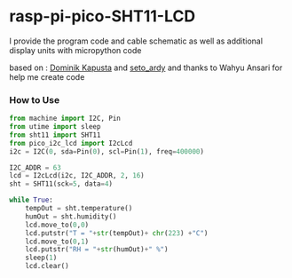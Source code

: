 # rasp-pi-pico-SHT11-LCD
I provide the program code and cable schematic as well as additional display units with micropython code

based on : <a href="https://github.com/ayoy/upython-aq-monitor">Dominik Kapusta</a> and <a href="https://github.com/2black0/micropython-sht11">seto_ardy</a>
and thanks to Wahyu Ansari for help me create code 

### How to Use
```python
from machine import I2C, Pin
from utime import sleep
from sht11 import SHT11
from pico_i2c_lcd import I2cLcd
i2c = I2C(0, sda=Pin(0), scl=Pin(1), freq=400000)

I2C_ADDR = 63
lcd = I2cLcd(i2c, I2C_ADDR, 2, 16)
sht = SHT11(sck=5, data=4)

while True:
    tempOut = sht.temperature()
    humOut = sht.humidity()
    lcd.move_to(0,0)
    lcd.putstr("T = "+str(tempOut)+ chr(223) +"C")
    lcd.move_to(0,1)
    lcd.putstr("RH = "+str(humOut)+" %")
    sleep(1)
    lcd.clear()
```





